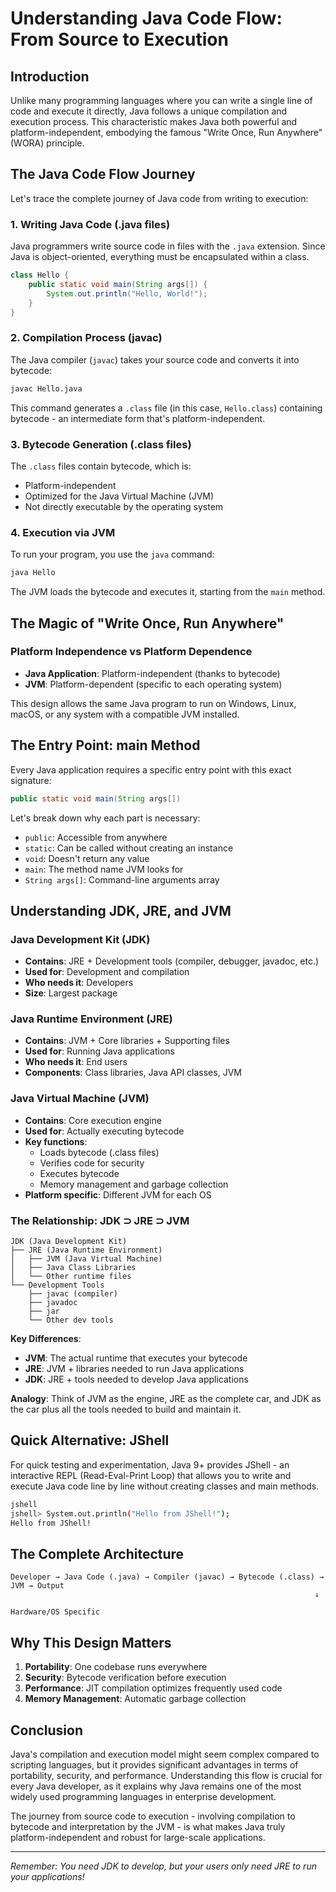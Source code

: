 # Understanding Java Code Flow: From Source to Execution

## Introduction

Unlike many programming languages where you can write a single line of code and execute it directly, Java follows a unique compilation and execution process. This characteristic makes Java both powerful and platform-independent, embodying the famous "Write Once, Run Anywhere" (WORA) principle.

## The Java Code Flow Journey

Let's trace the complete journey of Java code from writing to execution:

### 1. Writing Java Code (.java files)

Java programmers write source code in files with the `.java` extension. Since Java is object-oriented, everything must be encapsulated within a class.

```java
class Hello {
    public static void main(String args[]) {
        System.out.println("Hello, World!");
    }
}
```

### 2. Compilation Process (javac)

The Java compiler (`javac`) takes your source code and converts it into bytecode:

```bash
javac Hello.java
```

This command generates a `.class` file (in this case, `Hello.class`) containing bytecode - an intermediate form that's platform-independent.

### 3. Bytecode Generation (.class files)

The `.class` files contain bytecode, which is:
- Platform-independent
- Optimized for the Java Virtual Machine (JVM)
- Not directly executable by the operating system

### 4. Execution via JVM

To run your program, you use the `java` command:

```bash
java Hello
```

The JVM loads the bytecode and executes it, starting from the `main` method.

## The Magic of "Write Once, Run Anywhere"

### Platform Independence vs Platform Dependence

- **Java Application**: Platform-independent (thanks to bytecode)
- **JVM**: Platform-dependent (specific to each operating system)

This design allows the same Java program to run on Windows, Linux, macOS, or any system with a compatible JVM installed.

## The Entry Point: main Method

Every Java application requires a specific entry point with this exact signature:

```java
public static void main(String args[])
```

Let's break down why each part is necessary:
- `public`: Accessible from anywhere
- `static`: Can be called without creating an instance
- `void`: Doesn't return any value
- `main`: The method name JVM looks for
- `String args[]`: Command-line arguments array

## Understanding JDK, JRE, and JVM

### Java Development Kit (JDK)
- **Contains**: JRE + Development tools (compiler, debugger, javadoc, etc.)
- **Used for**: Development and compilation
- **Who needs it**: Developers
- **Size**: Largest package

### Java Runtime Environment (JRE)
- **Contains**: JVM + Core libraries + Supporting files
- **Used for**: Running Java applications
- **Who needs it**: End users
- **Components**: Class libraries, Java API classes, JVM

### Java Virtual Machine (JVM)
- **Contains**: Core execution engine
- **Used for**: Actually executing bytecode
- **Key functions**: 
  - Loads bytecode (.class files)
  - Verifies code for security
  - Executes bytecode
  - Memory management and garbage collection
- **Platform specific**: Different JVM for each OS

### The Relationship: JDK ⊃ JRE ⊃ JVM

```
JDK (Java Development Kit)
├── JRE (Java Runtime Environment)
│   ├── JVM (Java Virtual Machine)
│   ├── Java Class Libraries
│   └── Other runtime files
└── Development Tools
    ├── javac (compiler)
    ├── javadoc
    ├── jar
    └── Other dev tools
```

**Key Differences**:
- **JVM**: The actual runtime that executes your bytecode
- **JRE**: JVM + libraries needed to run Java applications
- **JDK**: JRE + tools needed to develop Java applications

**Analogy**: Think of JVM as the engine, JRE as the complete car, and JDK as the car plus all the tools needed to build and maintain it.

## Quick Alternative: JShell

For quick testing and experimentation, Java 9+ provides JShell - an interactive REPL (Read-Eval-Print Loop) that allows you to write and execute Java code line by line without creating classes and main methods.

```bash
jshell
jshell> System.out.println("Hello from JShell!");
Hello from JShell!
```

## The Complete Architecture

```
Developer → Java Code (.java) → Compiler (javac) → Bytecode (.class) → JVM → Output
                                                                    ↓
                                                            Hardware/OS Specific
```

## Why This Design Matters

1. **Portability**: One codebase runs everywhere
2. **Security**: Bytecode verification before execution
3. **Performance**: JIT compilation optimizes frequently used code
4. **Memory Management**: Automatic garbage collection

## Conclusion

Java's compilation and execution model might seem complex compared to scripting languages, but it provides significant advantages in terms of portability, security, and performance. Understanding this flow is crucial for every Java developer, as it explains why Java remains one of the most widely used programming languages in enterprise development.

The journey from source code to execution - involving compilation to bytecode and interpretation by the JVM - is what makes Java truly platform-independent and robust for large-scale applications.

---

*Remember: You need JDK to develop, but your users only need JRE to run your applications!*
